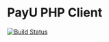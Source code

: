 # PayU PHP Client

[![Build Status](https://travis-ci.org/seferov/payu-php.svg?branch=master)](https://travis-ci.org/seferov/payu-php)

